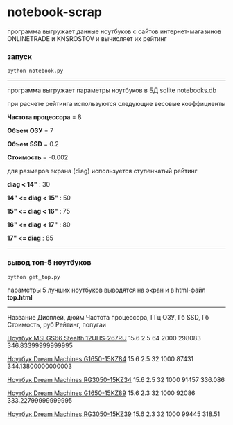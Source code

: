 # notebook-scrap

программа выгружает данные ноутбуков с сайтов интернет-магазинов ONLINETRADE и KNSROSTOV и вычисляет их рейтинг 

### запуск

    python notebook.py
    
* * *

программа выгружает параметры ноутбуков в БД sqlite notebooks.db

при расчете рейтинга используются следующие весовые коэффициенты

**Частота процессора** = 8

**Объем ОЗУ** = 7

**Объем SSD** = 0.2

**Стоимость** = -0.002

для размеров экрана (diag) используется ступенчатый рейтинг

**diag < 14"** : 30

**14" <= diag < 15"** : 50

**15" <= diag < 16"** : 75

**16" <= diag < 17"** : 80

**17" <= diag** : 85

* * *

### вывод топ-5 ноутбуков

    python get_top.py

параметры 5 лучших ноутбуков выводятся на экран и в html-файл **top.html**

* * *

Название	Дисплей, дюйм	Частота процессора, ГГц	ОЗУ, Гб	SSD, Гб	Стоимость, руб	Рейтинг, попугаи

[Ноутбук MSI GS66 Stealth 12UHS-267RU](https://www.knsrostov.ru//product/noutbuk-msi-gs66-stealth-12uhs-267ru/)	15.6	2.5	64	2000	298083	346.83399999999995

[Ноутбук Dream Machines G1650-15KZ84](https://www.knsrostov.ru//product/noutbuk-dream-machines-g1650-15kz84/)	15.6	2.5	32	1000	87431	344.13800000000003

[Ноутбук Dream Machines RG3050-15KZ34](https://www.knsrostov.ru//product/noutbuk-dream-machines-rg3050-15kz34/)	15.6	2.5	32	1000	91457	336.086

[Ноутбук Dream Machines G1650-15KZ89](https://www.knsrostov.ru//product/noutbuk-dream-machines-g1650-15kz89/)	15.6	2.3	32	1000	92086	333.22799999999995

[Ноутбук Dream Machines RG3050-15KZ39](https://www.knsrostov.ru//product/noutbuk-dream-machines-rg3050-15kz39/)	15.6	2.3	32	1000	99445	318.51


